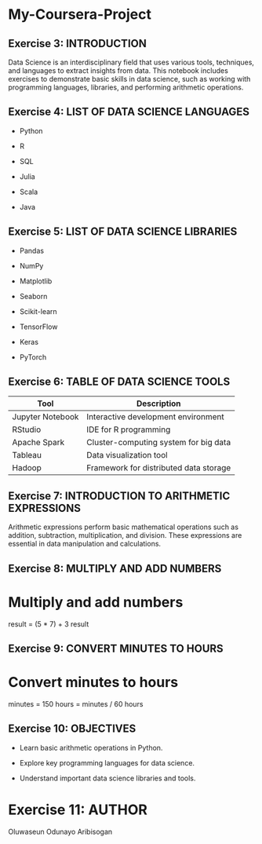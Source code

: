 # My-Coursera-Project
## Exercise 3: INTRODUCTION
Data Science is an interdisciplinary field that uses various tools, techniques, and languages to extract insights from data. This notebook includes exercises to demonstrate basic skills in data science, such as working with programming languages, libraries, and performing arithmetic operations.
## Exercise 4: LIST OF DATA SCIENCE LANGUAGES
* Python

* R

* SQL

* Julia

* Scala

* Java
## Exercise 5: LIST OF DATA SCIENCE LIBRARIES
* Pandas

* NumPy

* Matplotlib

* Seaborn

* Scikit-learn

* TensorFlow

* Keras

* PyTorch
## Exercise 6: TABLE OF DATA SCIENCE TOOLS
| Tool | Description |
|---------|----------|
| Jupyter Notebook | Interactive development environment
| RStudio | IDE for R programming
| Apache Spark | Cluster-computing system for big data
| Tableau | Data visualization tool
| Hadoop | Framework for distributed data storage
## Exercise 7: INTRODUCTION TO ARITHMETIC EXPRESSIONS
Arithmetic expressions perform basic mathematical operations such as addition, subtraction, multiplication, and division. These expressions are essential in data manipulation and calculations.
## Exercise 8: MULTIPLY AND ADD NUMBERS 
# Multiply and add numbers
result = (5 * 7) + 3
result
## Exercise 9: CONVERT MINUTES TO HOURS 
# Convert minutes to hours
minutes = 150
hours = minutes / 60
hours
## Exercise 10: OBJECTIVES

* Learn basic arithmetic operations in Python.

* Explore key programming languages for data science.

* Understand important data science libraries and tools.
# Exercise 11: AUTHOR

Oluwaseun Odunayo Aribisogan
